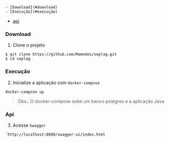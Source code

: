     - [Download](#download)
    - [Execução](#execução)
- [api](#swagger)
### Download

1. Clone o projeto

```shellscript
$ git clone https://github.com/Mamedes/seplag.git
$ cd seplag
```

### Execução

2. Inicialize a aplicação com `docker-compose`

```shellscript
docker-compose up
```
> Obs.: O docker-compose sobe um banco postgres e a aplicação Java
### Api

3. Acesse  `Swagger `

```shellscript
`http://localhost:8080/swagger-ui/index.html
```
